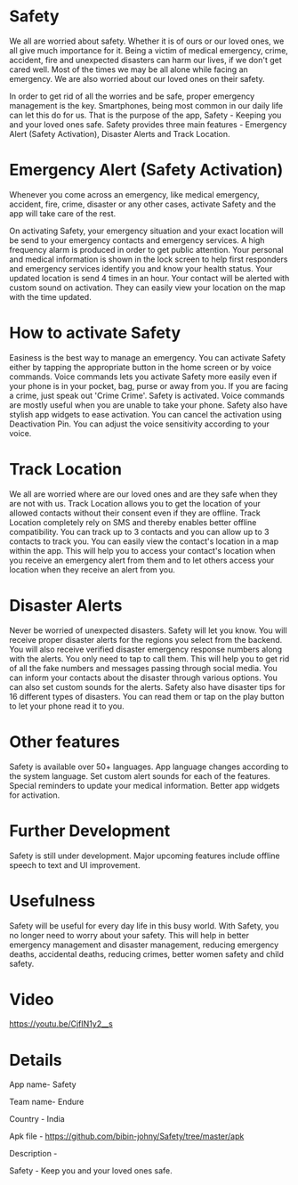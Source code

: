 # Safety
We all are worried about safety. Whether it is of ours or our loved ones, we all give much importance for it. Being a victim of medical emergency, crime, accident, fire and unexpected disasters can harm our lives, if we don't get cared well. Most of the times we may be all alone while facing an emergency. We are also worried about our loved ones on their safety. 

In order to get rid of all the worries and be safe, proper emergency management is the key. Smartphones, being most common in our daily life can let this do for us. That is the purpose of the app, Safety - Keeping you and your loved ones safe. Safety provides three main features - Emergency Alert (Safety Activation), Disaster Alerts and Track Location.

# Emergency Alert (Safety Activation)

Whenever you come across an emergency, like medical emergency, accident, fire, crime, disaster or any other cases, activate Safety and the app will take care of the rest.

On activating Safety, your emergency situation and your exact location will be send to your emergency contacts and emergency services. A high frequency alarm is produced in order to get public attention. Your personal and medical information is shown in the lock screen to help first responders and emergency services identify you and know your health status. Your updated location is send 4 times in an hour. Your contact will be alerted with custom sound on activation. They can easily view your location on the map with the time updated. 

# How to activate Safety 

Easiness is the best way to manage an emergency. You can activate Safety either by tapping the appropriate button in the home screen or by voice commands. Voice commands lets you activate Safety more easily even if your phone is in your pocket, bag, purse or away from you. If you are facing a crime, just speak out 'Crime Crime'. Safety is activated. Voice commands are mostly useful when you are unable to take your phone. Safety also have stylish app widgets to ease activation. You can cancel the activation using Deactivation Pin. You can adjust the voice sensitivity according to your voice.

# Track Location 

We all are worried where are our loved ones and are they safe when they are not with us. Track Location allows you to get the location of your allowed contacts without their consent even if they are offline. Track Location completely rely on SMS and thereby enables better offline compatibility. You can track up to 3 contacts and you can allow up to 3 contacts to track you. You can easily view the contact's location in a map within the app. This will help you to access your contact's location when you receive an emergency alert from them and to let others access your location when they receive an alert from you. 

# Disaster Alerts 

Never be worried of unexpected disasters. Safety will let you know. You will receive proper disaster alerts for the regions you select from the backend. You will also receive verified disaster emergency response numbers along with the alerts. You only need to tap to call them. This will help you to get rid of all the fake numbers and messages passing through social media. You can inform your contacts about the disaster through various options. You can also set custom sounds for the alerts. Safety also have disaster tips for 16 different types of disasters. You can read them or tap on the play button to let your phone read it to you. 

# Other features 

Safety is available over 50+ languages. App language changes according to the system language. Set custom alert sounds for each of the features. Special reminders to update your medical information. Better app widgets for activation.

# Further Development 

Safety is still under development. Major upcoming features include offline speech to text and UI improvement. 

# Usefulness 

Safety will be useful for every day life in this busy world. With Safety, you no longer need to worry about your safety. This will help in better emergency management and disaster management, reducing emergency deaths, accidental deaths, reducing crimes, better women safety and child safety. 

# Video
https://youtu.be/CjfIN1y2__s

# Details
App name- Safety

Team name- Endure

Country - India

Apk file - https://github.com/bibin-johny/Safety/tree/master/apk
     
Description -

Safety - Keep you and your loved ones safe. 



      

